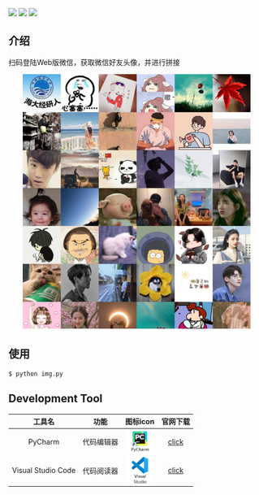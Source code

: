 <a href="https://www.python.org/downloads/"><img  src="https://img.shields.io/badge/python-3.6%2B-brightgreen"></a>
<a href="https://github.com/littlecodersh/ItChat"><img src="https://img.shields.io/badge/itchat-1.3.10-blue"></a>
<a href="https://github.com/python-pillow/Pillow"><img src="https://img.shields.io/badge/Pillow-7.0.0-red"></a>


## 介绍

扫码登陆Web版微信，获取微信好友头像，并进行拼接

<div align=center><img src= "https://raw.githubusercontent.com/lei940324/picture/master/typora202004/11/234316-131377.png"  width="450"></div>

## 使用

```
$ python img.py
```

## Development Tool

|       工具名       |    功能    |                           图标icon                           |                           官网下载                           |
| :----------------: | :--------: | :----------------------------------------------------------: | :----------------------------------------------------------: |
|      PyCharm       | 代码编辑器 | <img src= "https://raw.githubusercontent.com/lei940324/picture/master/typora202003/31/182340-937174.png" width="50" align="absmiddle"> | [click](https://www.jetbrains.com/pycharm/download/#section=windows) |
| Visual Studio Code | 代码阅读器 | <img src= "https://raw.githubusercontent.com/lei940324/picture/master/typora202004/14/193013-466582.png" width="50" align="absmiddle"> |           [click](https://code.visualstudio.com/)            |